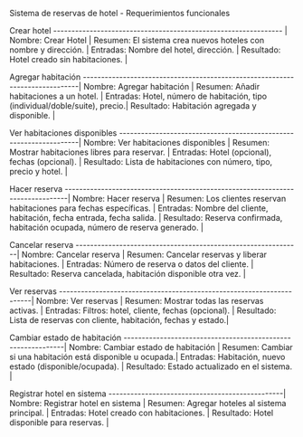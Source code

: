 Sistema de reservas de hotel - Requerimientos funcionales

Crear hotel 
--------------------------------------------------------------- |                                                    
Nombre: Crear Hotel                                             |
Resumen: El sistema crea nuevos hoteles con nombre y dirección. |
Entradas: Nombre del hotel, dirección.                          |
Resultado: Hotel creado sin habitaciones.                       |


Agregar habitación
-----------------------------------------------------------------------------|
Nombre: Agregar habitación                                                   |
Resumen: Añadir habitaciones a un hotel.                                     |
Entradas: Hotel, número de habitación, tipo (individual/doble/suite), precio.|
Resultado: Habitación agregada y disponible.                                 |


Ver habitaciones disponibles
-------------------------------------------------------------------|
Nombre: Ver habitaciones disponibles                               |
Resumen: Mostrar habitaciones libres para reservar.                |
Entradas: Hotel (opcional), fechas (opcional).                     |
Resultado: Lista de habitaciones con número, tipo, precio y hotel. |

Hacer reserva
-------------------------------------------------------------------------------|
Nombre: Hacer reserva                                                          |
Resumen: Los clientes reservan habitaciones para fechas específicas.           |
Entradas: Nombre del cliente, habitación, fecha entrada, fecha salida.         |
Resultado: Reserva confirmada, habitación ocupada, número de reserva generado. |

Cancelar reserva
--------------------------------------------------------------|
Nombre: Cancelar reserva                                      |
Resumen: Cancelar reservas y liberar habitaciones.            |
Entradas: Número de reserva o datos del cliente.              |
Resultado: Reserva cancelada, habitación disponible otra vez. |

Ver reservas
----------------------------------------------------------------------|
Nombre: Ver reservas                                                  |
Resumen: Mostrar todas las reservas activas.                          |
Entradas: Filtros: hotel, cliente, fechas (opcional).                 |
Resultado: Lista de reservas con cliente, habitación, fechas y estado.|

Cambiar estado de habitación
-------------------------------------------------------------|
Nombre: Cambiar estado de habitación                         |
Resumen: Cambiar si una habitación está disponible u ocupada.|
Entradas: Habitación, nuevo estado (disponible/ocupada).     |
Resultado: Estado actualizado en el sistema.                 |

Registrar hotel en sistema
------------------------------------------------|
Nombre: Registrar hotel en sistema              |
Resumen: Agregar hoteles al sistema principal.  |
Entradas: Hotel creado con habitaciones.        |
Resultado: Hotel disponible para reservas.      |
